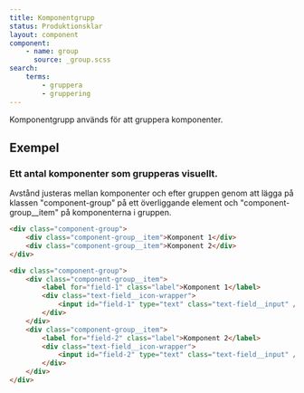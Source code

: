 ```yaml
---
title: Komponentgrupp
status: Produktionsklar
layout: component
component:
    - name: group
      source: _group.scss
search:
    terms:
        - gruppera
        - gruppering
---
```


Komponentgrupp används för att gruppera komponenter.

## Exempel

### Ett antal komponenter som grupperas visuellt.

Avstånd justeras mellan komponenter och efter gruppen genom att lägga på klassen "component-group" på ett överliggande element och "component-group\_\_item" på komponenterna i gruppen.

```html static
<div class="component-group">
    <div class="component-group__item">Komponent 1</div>
    <div class="component-group__item">Komponent 2</div>
</div>
```

```html nomarkup
<div class="component-group">
    <div class="component-group__item">
        <label for="field-1" class="label">Komponent 1</label>
        <div class="text-field__icon-wrapper">
            <input id="field-1" type="text" class="text-field__input" />
        </div>
    </div>
    <div class="component-group__item">
        <label for="field-2" class="label">Komponent 2</label>
        <div class="text-field__icon-wrapper">
            <input id="field-2" type="text" class="text-field__input" />
        </div>
    </div>
</div>
```
